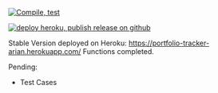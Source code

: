 [![Compile, test](https://github.com/ariansani/VTTP_Portfolio_Tracker/actions/workflows/testreport.yml/badge.svg)](https://github.com/ariansani/VTTP_Portfolio_Tracker/actions/workflows/testreport.yml/)

[![deploy heroku, publish release on github](https://github.com/ariansani/VTTP_Portfolio_Tracker/actions/workflows/deploypipeline.yml/badge.svg)](https://github.com/ariansani/VTTP_Portfolio_Tracker/actions/workflows/deploypipeline.yml/)



Stable Version deployed on Heroku: https://portfolio-tracker-arian.herokuapp.com/
Functions completed.

Pending:
- Test Cases
